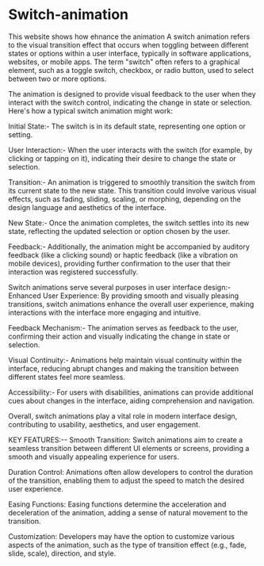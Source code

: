 # Switch-animation
This website shows how ehnance the animation 
A switch animation refers to the visual transition effect that occurs when toggling between different states or options within a user interface, typically in software applications, websites, or mobile apps. The term "switch" often refers to a graphical element, such as a toggle switch, checkbox, or radio button, used to select between two or more options.

The animation is designed to provide visual feedback to the user when they interact with the switch control, indicating the change in state or selection. Here's how a typical switch animation might work:

Initial State:- The switch is in its default state, representing one option or setting.

User Interaction:- When the user interacts with the switch (for example, by clicking or tapping on it), indicating their desire to change the state or selection.

Transition:- An animation is triggered to smoothly transition the switch from its current state to the new state. This transition could involve various visual effects, such as fading, sliding, scaling, or morphing, depending on the design language and aesthetics of the interface.

New State:- Once the animation completes, the switch settles into its new state, reflecting the updated selection or option chosen by the user.

Feedback:- Additionally, the animation might be accompanied by auditory feedback (like a clicking sound) or haptic feedback (like a vibration on mobile devices), providing further confirmation to the user that their interaction was registered successfully.

Switch animations serve several purposes in user interface design:-Enhanced User Experience: By providing smooth and visually pleasing transitions, switch animations enhance the overall user experience, making interactions with the interface more engaging and intuitive.

Feedback Mechanism:- The animation serves as feedback to the user, confirming their action and visually indicating the change in state or selection.

Visual Continuity:- Animations help maintain visual continuity within the interface, reducing abrupt changes and making the transition between different states feel more seamless.

Accessibility:- For users with disabilities, animations can provide additional cues about changes in the interface, aiding comprehension and navigation.

Overall, switch animations play a vital role in modern interface design, contributing to usability, aesthetics, and user engagement.


KEY FEATURES:--
   Smooth Transition: Switch animations aim to create a seamless transition between different UI elements or screens, providing a smooth and visually appealing experience for users.

   Duration Control: Animations often allow developers to control the duration of the transition, enabling them to adjust the speed to match the desired user experience.

   Easing Functions: Easing functions determine the acceleration and deceleration of the animation, adding a sense of natural movement to the transition.

   Customization: Developers may have the option to customize various aspects of the animation, such as the type of transition effect (e.g., fade, slide, scale), direction, and style.
